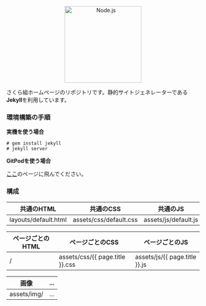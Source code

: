 <p align="center">
  <a href="https://nodejs.org/">
    <img
      alt="Node.js"
      src="https://sakuragumi.tk/img/sakuragumi.svg"
      width="200"
    />
  </a>
</p>

さくら組ホームページのリポジトリです。静的サイトジェネレーターである**Jekyll**を利用しています。

### 環境構築の手順

**実機を使う場合**
```
# gem install jekyll
# jekyll server
```
**GitPodを使う場合**

[ここ](https://gitpod.io/#https://github.com/sakuraJunior/new_homepage)のページに飛んでください。

### 構成
共通のHTML | 共通のCSS | 共通のJS
--- | --- | ---
layouts/default.html | assets/css/default.css | assets/js/default.js

ページごとのHTML | ページごとのCSS | ページごとのJS
--- | --- | ---
/ | assets/css/{{ page.title }}.css | assets/js/{{ page.title }}.js

画像 | ...
--- | ---
assets/img/ | ...
